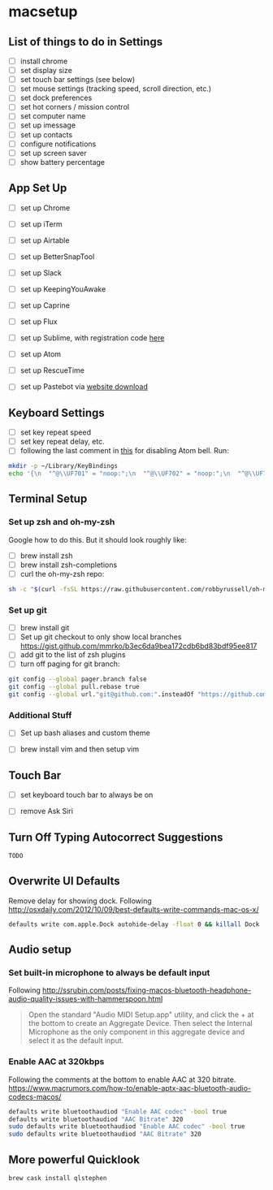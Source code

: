 # macsetup

## List of things to do in Settings
- [ ] install chrome
- [ ] set display size
- [ ] set touch bar settings (see below)
- [ ] set mouse settings (tracking speed, scroll direction, etc.)
- [ ] set dock preferences
- [ ] set hot corners / mission control
- [ ] set computer name
- [ ] set up imessage
- [ ] set up contacts
- [ ] configure notifications
- [ ] set up screen saver
- [ ] show battery percentage

## App Set Up
- [ ] set up Chrome
- [ ] set up iTerm
- [ ] set up Airtable
- [ ] set up BetterSnapTool
- [ ] set up Slack
- [ ] set up KeepingYouAwake
- [ ] set up Caprine
- [ ] set up Flux
- [ ] set up Sublime, with registration code [here](https://mail.google.com/mail/u/0?ik=f340c96e8a&view=om&permmsgid=msg-f%3A1657311888944350919)
- [ ] set up Atom
- [ ] set up RescueTime
- [ ] set up Pastebot via [website download](https://tapbots.com/pastebot/)


## Keyboard Settings
- [ ] set key repeat speed
- [ ] set key repeat delay, etc.
- [ ] following the last comment in [this](https://github.com/atom/atom/issues/1669) for disabling Atom bell. Run:
```sh
mkdir -p ~/Library/KeyBindings
echo '{\n  "^@\\UF701" = "noop:";\n  "^@\\UF702" = "noop:";\n  "^@\\UF703" = "noop:";\n}' > ~/Library/KeyBindings/DefaultKeyBinding.dict
```


## Terminal Setup
### Set up zsh and oh-my-zsh
Google how to do this. But it should look roughly like:
- [ ] brew install zsh 
- [ ] brew install zsh-completions
- [ ] curl the oh-my-zsh repo:
```sh
sh -c "$(curl -fsSL https://raw.githubusercontent.com/robbyrussell/oh-my-zsh/master/tools/install.sh)"
```

### Set up git
- [ ] brew install git
- [ ] Set up git checkout to only show local branches https://gist.github.com/mmrko/b3ec6da9bea172cdb6bd83bdf95ee817
- [ ] add git to the list of zsh plugins
- [ ] turn off paging for git branch:
```sh
git config --global pager.branch false
git config --global pull.rebase true
git config --global url."git@github.com:".insteadOf "https://github.com/"
```

### Additional Stuff
- [ ] Set up bash aliases and custom theme
- [ ] brew install vim and then setup vim


## Touch Bar
- [ ] set keyboard touch bar to always be on
- [ ] remove Ask Siri


## Turn Off Typing Autocorrect Suggestions
```sh
TODO
```


## Overwrite UI Defaults
Remove delay for showing dock. Following http://osxdaily.com/2012/10/09/best-defaults-write-commands-mac-os-x/
```sh
defaults write com.apple.Dock autohide-delay -float 0 && killall Dock
```

## Audio setup
### Set built-in microphone to always be default input
Following http://ssrubin.com/posts/fixing-macos-bluetooth-headphone-audio-quality-issues-with-hammerspoon.html
> Open the standard "Audio MIDI Setup.app" utility, and click the + at the bottom to create an Aggregate Device. Then select the Internal Microphone as the only component in this aggregate device and select it as the default input.

### Enable AAC at 320kbps 
Following the comments at the bottom to enable AAC at 320 bitrate. https://www.macrumors.com/how-to/enable-aptx-aac-bluetooth-audio-codecs-macos/
```sh
defaults write bluetoothaudiod "Enable AAC codec" -bool true
defaults write bluetoothaudiod "AAC Bitrate" 320
sudo defaults write bluetoothaudiod "Enable AAC codec" -bool true
sudo defaults write bluetoothaudiod "AAC Bitrate" 320
```
## More powerful Quicklook
```sh
brew cask install qlstephen
```
